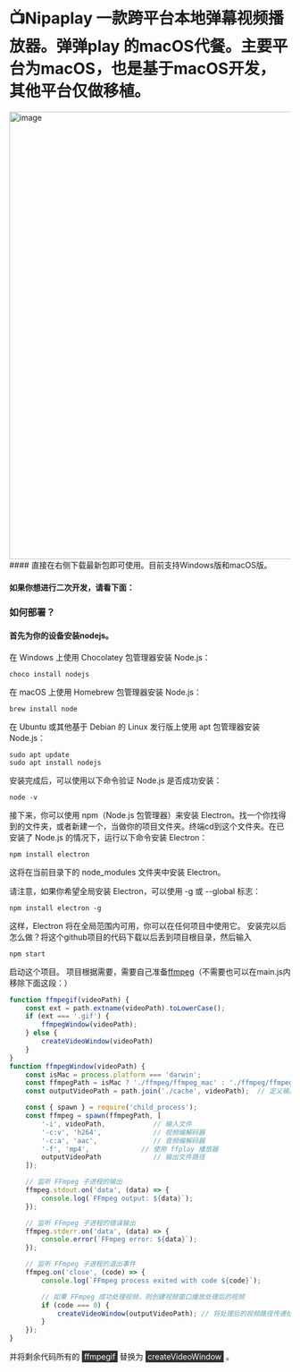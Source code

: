 # 📺Nipaplay 一款跨平台本地弹幕视频播放器。弹弹play 的macOS代餐。主要平台为macOS，也是基于macOS开发，其他平台仅做移植。
<img width="800" alt="image" src="https://github.com/MCDFsteve/NipaPlay/assets/71605531/cc32f3db-479f-4fb7-9867-7f72b0ba7856">
#### 直接在右侧下载最新包即可使用。目前支持Windows版和macOS版。





#### 如果你想进行二次开发，请看下面：
### 如何部署？
#### 首先为你的设备安装nodejs。
在 Windows 上使用 Chocolatey 包管理器安装 Node.js：

```
choco install nodejs
```
在 macOS 上使用 Homebrew 包管理器安装 Node.js：
```
brew install node
```
在 Ubuntu 或其他基于 Debian 的 Linux 发行版上使用 apt 包管理器安装 Node.js：
```
sudo apt update
sudo apt install nodejs
```
安装完成后，可以使用以下命令验证 Node.js 是否成功安装：
```
node -v
```
接下来，你可以使用 npm（Node.js 包管理器）来安装 Electron。找一个你找得到的文件夹，或者新建一个，当做你的项目文件夹。终端cd到这个文件夹。在已安装了 Node.js 的情况下，运行以下命令安装 Electron：
```
npm install electron
```
这将在当前目录下的 node_modules 文件夹中安装 Electron。

请注意，如果你希望全局安装 Electron，可以使用 -g 或 --global 标志：
```
npm install electron -g
```
这样，Electron 将在全局范围内可用，你可以在任何项目中使用它。
安装完以后怎么做？将这个github项目的代码下载以后丢到项目根目录，然后输入
```
npm start
```
启动这个项目。
项目根据需要，需要自己准备[ffmpeg](https://ffmpeg.org)（不需要也可以在main.js内移除下面这段：）
```javascript
function ffmpegif(videoPath) {
    const ext = path.extname(videoPath).toLowerCase();
    if (ext === '.gif') {
        ffmpegWindow(videoPath);
    } else {
        createVideoWindow(videoPath)
    }
}
function ffmpegWindow(videoPath) {
    const isMac = process.platform === 'darwin';
    const ffmpegPath = isMac ? './ffmpeg/ffmpeg_mac' : './ffmpeg/ffmpeg_win/bin/ffmpeg.exe';
    const outputVideoPath = path.join('./cache', videoPath);  // 定义输出文件路径

    const { spawn } = require('child_process');
    const ffmpeg = spawn(ffmpegPath, [
        '-i', videoPath,            // 输入文件
        '-c:v', 'h264',             // 视频编解码器
        '-c:a', 'aac',              // 音频编解码器
        '-f', 'mp4',             // 使用 ffplay 播放器
        outputVideoPath             // 输出文件路径
    ]);

    // 监听 FFmpeg 子进程的输出
    ffmpeg.stdout.on('data', (data) => {
        console.log(`FFmpeg output: ${data}`);
    });

    // 监听 FFmpeg 子进程的错误输出
    ffmpeg.stderr.on('data', (data) => {
        console.error(`FFmpeg error: ${data}`);
    });

    // 监听 FFmpeg 子进程的退出事件
    ffmpeg.on('close', (code) => {
        console.log(`FFmpeg process exited with code ${code}`);

        // 如果 FFmpeg 成功处理视频，则创建视频窗口播放处理后的视频
        if (code === 0) {
            createVideoWindow(outputVideoPath); // 将处理后的视频路径传递给 createVideoWindow 函数
        }
    });
}
```
并将剩余代码所有的 <span style="background-color: #333; color: #fff; padding: 2px 4px;">ffmpegif</span> 替换为 <span style="background-color: #333; color: #fff; padding: 2px 4px;">createVideoWindow</span> 。

